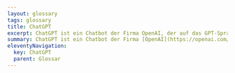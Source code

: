 ```yaml
---
layout: glossary
tags: glossary
title: ChatGPT
excerpt: ChatGPT ist ein Chatbot der Firma OpenAI, der auf das GPT-Sprachmodell setzt. Er ist speziell dafür konzipiert, mit menschlichen Nutzern zu kommunizieren. 
summary: ChatGPT ist ein Chatbot der Firma [OpenAI](https://openai.com/){target="_blank"}, der auf das [GPT-Sprachmodell](/glossar/gpt/) setzt. Er ist speziell dafür konzipiert, mit menschlichen Nutzern zu kommunizieren. Die Gratis-Version nutzt 20 Milliarden Parameter von [GPT-3](/glossar/gpt-3/), um überzeugende textbasierte Antworten zu generieren. OpenAI hat zudem Content-Filter integriert, um zu gewährleisten, dass das Programm nicht ausser Kontrolle gerät.
eleventyNavigation:
  key: ChatGPT
  parent: Glossar
---
```


 